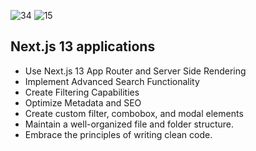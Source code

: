 
![34](https://github.com/yestinlin/carRental-website/assets/36983969/95076823-698c-40c0-839a-fa635b3dbdce)
![15](https://github.com/yestinlin/carRental-website/assets/36983969/350dd160-b8af-4396-a57b-1518927a3b20)

##  Next.js 13 applications

- Use Next.js 13 App Router and Server Side Rendering
- Implement Advanced Search Functionality
- Create Filtering Capabilities
- Optimize Metadata and SEO
- Create custom filter, combobox, and modal elements
- Maintain a well-organized file and folder structure.
- Embrace the principles of writing clean code.
